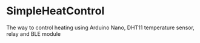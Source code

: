 # SimpleHeatControl
The way to control heating using Arduino Nano, DHT11 temperature sensor, relay and BLE module
